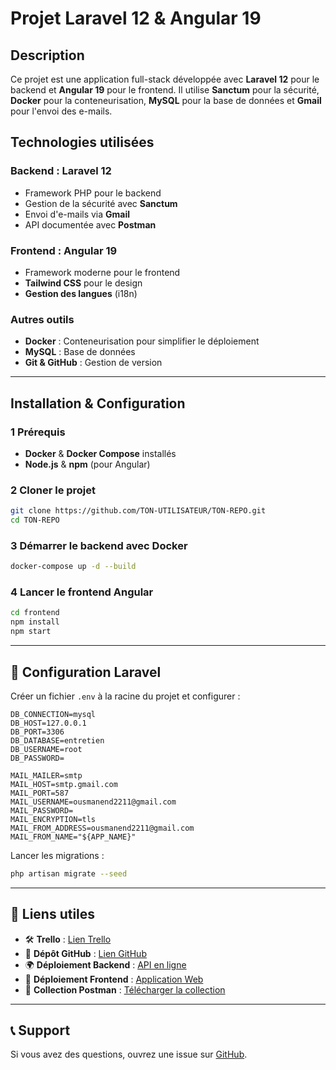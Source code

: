 # Projet Laravel 12 & Angular 19

## Description
Ce projet est une application full-stack développée avec **Laravel 12** pour le backend et **Angular 19** pour le frontend. Il utilise **Sanctum** pour la sécurité, **Docker** pour la conteneurisation, **MySQL** pour la base de données et **Gmail** pour l'envoi des e-mails.

## Technologies utilisées
### Backend : Laravel 12
- Framework PHP pour le backend
- Gestion de la sécurité avec **Sanctum**
- Envoi d'e-mails via **Gmail**
- API documentée avec **Postman**

### Frontend : Angular 19
- Framework moderne pour le frontend
- **Tailwind CSS** pour le design
- **Gestion des langues** (i18n)

### Autres outils
- **Docker** : Conteneurisation pour simplifier le déploiement
- **MySQL** : Base de données
- **Git & GitHub** : Gestion de version

---

## Installation & Configuration
### 1️ Prérequis
- **Docker** & **Docker Compose** installés
- **Node.js** & **npm** (pour Angular)

### 2️ Cloner le projet
```sh
git clone https://github.com/TON-UTILISATEUR/TON-REPO.git
cd TON-REPO
```

### 3️ Démarrer le backend avec Docker
```sh
docker-compose up -d --build
```

### 4️ Lancer le frontend Angular
```sh
cd frontend
npm install
npm start
```

---

## 🔐 Configuration Laravel
Créer un fichier `.env` à la racine du projet et configurer :
```env
DB_CONNECTION=mysql
DB_HOST=127.0.0.1
DB_PORT=3306
DB_DATABASE=entretien
DB_USERNAME=root
DB_PASSWORD=

MAIL_MAILER=smtp
MAIL_HOST=smtp.gmail.com
MAIL_PORT=587
MAIL_USERNAME=ousmanend2211@gmail.com
MAIL_PASSWORD=
MAIL_ENCRYPTION=tls
MAIL_FROM_ADDRESS=ousmanend2211@gmail.com
MAIL_FROM_NAME="${APP_NAME}"
```
Lancer les migrations :
```sh
php artisan migrate --seed
```

---

## 📌 Liens utiles
- 🛠 **Trello** : [Lien Trello](https://trello.com/b/TON_LIEN_TRELLO)
- 🔗 **Dépôt GitHub** : [Lien GitHub](https://github.com/TON-UTILISATEUR/TON-REPO)
- 🌍 **Déploiement Backend** : [API en ligne](https://api.ton-site.com)
- 🎨 **Déploiement Frontend** : [Application Web](https://www.ton-site.com)
- 📌 **Collection Postman** : [Télécharger la collection](https://www.postman.com/collections/TON_LIEN_POSTMAN)

---

## 📞 Support
Si vous avez des questions, ouvrez une issue sur [GitHub](https://github.com/TON-UTILISATEUR/TON-REPO/issues).

